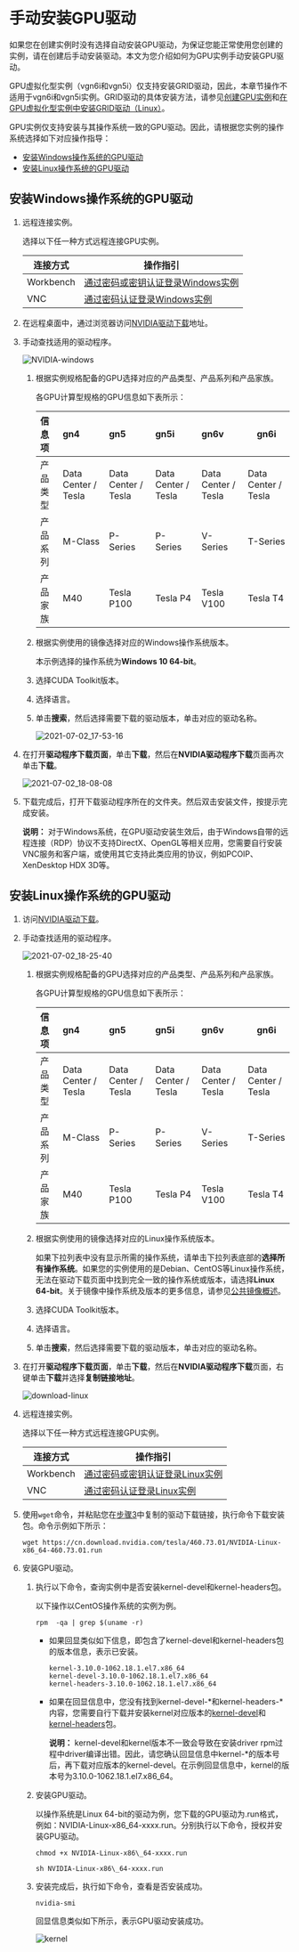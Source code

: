 # 手动安装GPU驱动

如果您在创建实例时没有选择自动安装GPU驱动，为保证您能正常使用您创建的实例，请在创建后手动安装驱动。本文为您介绍如何为GPU实例手动安装GPU驱动。

GPU虚拟化型实例（vgn6i和vgn5i）仅支持安装GRID驱动，因此，本章节操作不适用于vgn6i和vgn5i实例。GRID驱动的具体安装方法，请参见[创建GPU实例]()和[在GPU虚拟化型实例中安装GRID驱动（Linux）](/cn.zh-CN/实例/选择实例规格/GPU计算型/在vgn6i和vgn5i实例中安装GRID驱动（Linux）.md)。

GPU实例仅支持安装与其操作系统一致的GPU驱动。因此，请根据您实例的操作系统选择如下对应操作指导：

-   [安装Windows操作系统的GPU驱动](#section_61l_xm5_b8y)
-   [安装Linux操作系统的GPU驱动](#section_iz5_ail_6bt)

## 安装Windows操作系统的GPU驱动

1.  远程连接实例。

    选择以下任一种方式远程连接GPU实例。

    |连接方式|操作指引|
    |----|----|
    |Workbench|[通过密码或密钥认证登录Windows实例](/cn.zh-CN/实例/连接实例/使用Workbench连接实例/通过密码或密钥认证登录Windows实例.md)|
    |VNC|[通过密码认证登录Windows实例](/cn.zh-CN/实例/连接实例/使用VNC连接实例/通过密码认证登录Windows实例.md)|

2.  在远程桌面中，通过浏览器访问[NVIDIA驱动下载](https://www.nvidia.com/Download/Find.aspx?lang=cn)地址。

3.  手动查找适用的驱动程序。

    ![NVIDIA-windows](https://static-aliyun-doc.oss-accelerate.aliyuncs.com/assets/img/zh-CN/9201545261/p291095.png)

    1.  根据实例规格配备的GPU选择对应的产品类型、产品系列和产品家族。

        各GPU计算型规格的GPU信息如下表所示：

        |信息项|gn4|gn5|gn5i|gn6v|gn6i|
        |:--|:--|:--|:---|:---|----|
        |产品类型|Data Center / Tesla|Data Center / Tesla|Data Center / Tesla|Data Center / Tesla|Data Center / Tesla|
        |产品系列|M-Class|P-Series|P-Series|V-Series|T-Series|
        |产品家族|M40|Tesla P100|Tesla P4|Tesla V100|Tesla T4|

    2.  根据实例使用的镜像选择对应的Windows操作系统版本。

        本示例选择的操作系统为**Windows 10 64-bit**。

    3.  选择CUDA Toolkit版本。

    4.  选择语言。

    5.  单击**搜索**，然后选择需要下载的驱动版本，单击对应的驱动名称。

        ![2021-07-02_17-53-16](https://static-aliyun-doc.oss-accelerate.aliyuncs.com/assets/img/zh-CN/9201545261/p291103.png)

4.  在打开**驱动程序下载页面**，单击**下载**，然后在**NVIDIA驱动程序下载**页面再次单击**下载**。

    ![2021-07-02_18-08-08](https://static-aliyun-doc.oss-accelerate.aliyuncs.com/assets/img/zh-CN/9201545261/p291114.png)

5.  下载完成后，打开下载驱动程序所在的文件夹。然后双击安装文件，按提示完成安装。

    **说明：** 对于Windows系统，在GPU驱动安装生效后，由于Windows自带的远程连接（RDP）协议不支持DirectX、OpenGL等相关应用，您需要自行安装VNC服务和客户端，或使用其它支持此类应用的协议，例如PCOIP、XenDesktop HDX 3D等。


## 安装Linux操作系统的GPU驱动

1.  访问[NVIDIA驱动下载](https://www.nvidia.com/Download/Find.aspx?lang=cn)。

2.  手动查找适用的驱动程序。

    ![2021-07-02_18-25-40](https://static-aliyun-doc.oss-accelerate.aliyuncs.com/assets/img/zh-CN/9201545261/p291121.png)

    1.  根据实例规格配备的GPU选择对应的产品类型、产品系列和产品家族。

        各GPU计算型规格的GPU信息如下表所示：

        |信息项|gn4|gn5|gn5i|gn6v|gn6i|
        |:--|:--|:--|:---|:---|----|
        |产品类型|Data Center / Tesla|Data Center / Tesla|Data Center / Tesla|Data Center / Tesla|Data Center / Tesla|
        |产品系列|M-Class|P-Series|P-Series|V-Series|T-Series|
        |产品家族|M40|Tesla P100|Tesla P4|Tesla V100|Tesla T4|

    2.  根据实例使用的镜像选择对应的Linux操作系统版本。

        如果下拉列表中没有显示所需的操作系统，请单击下拉列表底部的**选择所有操作系统**。如果您的实例使用的是Debian、CentOS等Linux操作系统，无法在驱动下载页面中找到完全一致的操作系统或版本，请选择**Linux 64-bit**。关于镜像中操作系统及版本的更多信息，请参见[公共镜像概述](/cn.zh-CN/镜像/公共镜像/公共镜像概述.md)。

    3.  选择CUDA Toolkit版本。

    4.  选择语言。

    5.  单击**搜索**，然后选择需要下载的驱动版本，单击对应的驱动名称。

3.  在打开**驱动程序下载页面**，单击**下载**，然后在**NVIDIA驱动程序下载**页面，右键单击**下载**并选择**复制链接地址**。

    ![download-linux](https://static-aliyun-doc.oss-accelerate.aliyuncs.com/assets/img/zh-CN/7577745261/p291486.png)

4.  远程连接实例。

    选择以下任一种方式远程连接GPU实例。

    |连接方式|操作指引|
    |----|----|
    |Workbench|[通过密码或密钥认证登录Linux实例](/cn.zh-CN/实例/连接实例/使用Workbench连接实例/通过密码或密钥认证登录Linux实例.md)|
    |VNC|[通过密码认证登录Linux实例](/cn.zh-CN/实例/连接实例/使用VNC连接实例/通过密码认证登录Linux实例.md)|

5.  使用`wget`命令，并粘贴您在[步骤3](#step_mnf_id8_xwt)中复制的驱动下载链接，执行命令下载安装包。命令示例如下所示：

    ```
    wget https://cn.download.nvidia.com/tesla/460.73.01/NVIDIA-Linux-x86_64-460.73.01.run
    ```

6.  安装GPU驱动。

    1.  执行以下命令，查询实例中是否安装kernel-devel和kernel-headers包。

        以下操作以CentOS操作系统的实例为例。

        ```
        rpm  -qa | grep $(uname -r)
        ```

        -   如果回显类似如下信息，即包含了kernel-devel和kernel-headers包的版本信息，表示已安装。

            ```
            kernel-3.10.0-1062.18.1.el7.x86_64
            kernel-devel-3.10.0-1062.18.1.el7.x86_64
            kernel-headers-3.10.0-1062.18.1.el7.x86_64
            ```

        -   如果在回显信息中，您没有找到kernel-devel-\*和kernel-headers-\*内容，您需要自行下载并安装kernel对应版本的[kernel-devel](https://pkgs.org/download/kernel-devel)和[kernel-headers](http://www.rpmfind.net/linux/rpm2html/search.php?query=kernel-headers)包。

            **说明：** kernel-devel和kernel版本不一致会导致在安装driver rpm过程中driver编译出错。因此，请您确认回显信息中kernel-\*的版本号后，再下载对应版本的kernel-devel。在示例回显信息中，kernel的版本号为3.10.0-1062.18.1.el7.x86\_64。

    2.  安装GPU驱动。

        以操作系统是Linux 64-bit的驱动为例，您下载的GPU驱动为.run格式，例如：NVIDIA-Linux-x86\_64-xxxx.run。分别执行以下命令，授权并安装GPU驱动。

        ```
        chmod +x NVIDIA-Linux-x86\_64-xxxx.run
        ```

        ```
        sh NVIDIA-Linux-x86\_64-xxxx.run
        ```

    3.  安装完成后，执行如下命令，查看是否安装成功。

        ```
        nvidia-smi
        ```

        回显信息类似如下所示，表示GPU驱动安装成功。

        ![kernel](https://static-aliyun-doc.oss-accelerate.aliyuncs.com/assets/img/zh-CN/9262694261/p290192.png)


